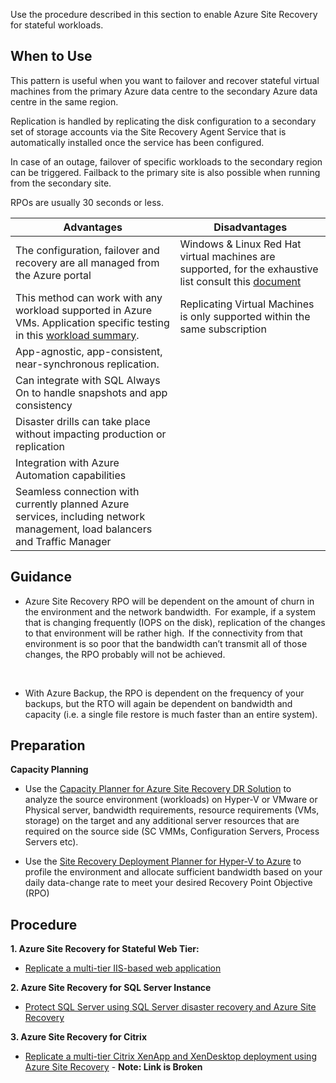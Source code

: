 
Use the procedure described in this section to enable Azure Site Recovery for stateful workloads. 


 

## When to Use 


This pattern is useful when you want to failover and recover stateful virtual machines from the primary Azure data centre to the secondary Azure data centre in the same region. 


Replication is handled by replicating the disk configuration to a secondary set of storage accounts via the Site Recovery Agent Service that is automatically installed once the service has been configured. 


In case of an outage, failover of specific workloads  to the secondary region can be triggered. Failback to the primary site is also possible when running from the secondary site.  


RPOs are usually 30 seconds or less. 

| __Advantages__ | __Disadvantages__ |
|------------------------------|----------------------------|
| The configuration, failover and recovery are all managed from the Azure portal| Windows & Linux Red Hat virtual machines are supported, for the exhaustive list consult this [document](https://docs.microsoft.com/en-us/azure/site-recovery/azure-to-azure-support-matrix)  | 
| This method can work with any workload supported in Azure VMs. Application specific testing in this [workload summary](https://docs.microsoft.com/en-us/azure/site-recovery/site-recovery-workload#workload-summary). | Replicating Virtual Machines is only supported within the same subscription  | 
| App-agnostic, app-consistent, near-synchronous replication.    |   | 
| Can integrate with SQL Always On to handle snapshots and app consistency    |   | 
| Disaster drills can take place without impacting production or replication   |  | 
| Integration with  Azure Automation capabilities    |   | 
| Seamless connection with currently planned Azure services, including network management, load balancers and Traffic Manager    |  | 
 

 


## Guidance  


 

- Azure Site Recovery  RPO will be dependent on the amount of churn in the environment and the network bandwidth.  For example, if a system that is changing frequently (IOPS on the disk), replication of the changes to that environment will be rather high.  If the connectivity from that environment is so poor that the bandwidth can’t transmit all of those changes, the RPO probably will not be achieved.  



  

- With Azure Backup, the RPO is dependent on the frequency of your backups, but the RTO will again be dependent on bandwidth and capacity (i.e. a single file restore is much faster than an entire system). 



 


 


## Preparation 


 

**Capacity Planning**

  - Use the [Capacity Planner for Azure Site Recovery DR Solution](https://gallery.technet.microsoft.com/Azure-Recovery-Capacity-d01dc40e)  to analyze the source environment (workloads) on Hyper-V or VMware or Physical server, bandwidth requirements, resource requirements (VMs, storage) on the target and any additional server resources that are required on the source side (SC VMMs, Configuration Servers, Process Servers etc). 

  - Use the [Site Recovery Deployment Planner for Hyper-V to Azure](https://docs.microsoft.com/en-us/azure/site-recovery/hyper-v-deployment-planner-overview) to profile the environment and allocate sufficient bandwidth based on your daily data-change rate to meet your desired Recovery Point Objective (RPO) 

 


## Procedure 

**1. Azure Site Recovery for Stateful Web Tier:**  

  - [Replicate a multi-tier IIS-based web application](https://docs.microsoft.com/en-us/azure/site-recovery/site-recovery-iis) 



**2. Azure Site Recovery for SQL Server Instance** 

  - [Protect SQL Server using SQL Server disaster recovery and Azure Site Recovery](https://docs.microsoft.com/en-us/azure/site-recovery/site-recovery-sql) 


**3. Azure Site Recovery for Citrix** 

  - [Replicate a multi-tier Citrix XenApp and XenDesktop deployment using Azure Site Recovery](https://docs.microsoft.com/en-us/azure/site-recovery/site-recovery-citrix-xenapp-and-xendesktop)  -  **Note:  Link is Broken** 




 


 
